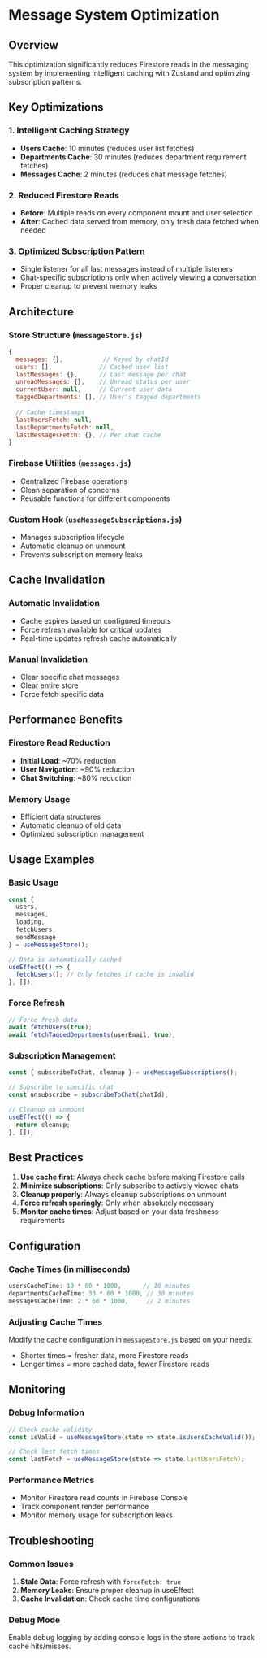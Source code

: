 # Message System Optimization

## Overview
This optimization significantly reduces Firestore reads in the messaging system by implementing intelligent caching with Zustand and optimizing subscription patterns.

## Key Optimizations

### 1. **Intelligent Caching Strategy**
- **Users Cache**: 10 minutes (reduces user list fetches)
- **Departments Cache**: 30 minutes (reduces department requirement fetches)
- **Messages Cache**: 2 minutes (reduces chat message fetches)

### 2. **Reduced Firestore Reads**
- **Before**: Multiple reads on every component mount and user selection
- **After**: Cached data served from memory, only fresh data fetched when needed

### 3. **Optimized Subscription Pattern**
- Single listener for all last messages instead of multiple listeners
- Chat-specific subscriptions only when actively viewing a conversation
- Proper cleanup to prevent memory leaks

## Architecture

### Store Structure (`messageStore.js`)
```javascript
{
  messages: {},           // Keyed by chatId
  users: [],             // Cached user list
  lastMessages: {},      // Last message per chat
  unreadMessages: {},    // Unread status per user
  currentUser: null,     // Current user data
  taggedDepartments: [], // User's tagged departments
  
  // Cache timestamps
  lastUsersFetch: null,
  lastDepartmentsFetch: null,
  lastMessagesFetch: {}, // Per chat cache
}
```

### Firebase Utilities (`messages.js`)
- Centralized Firebase operations
- Clean separation of concerns
- Reusable functions for different components

### Custom Hook (`useMessageSubscriptions.js`)
- Manages subscription lifecycle
- Automatic cleanup on unmount
- Prevents subscription memory leaks

## Cache Invalidation

### Automatic Invalidation
- Cache expires based on configured timeouts
- Force refresh available for critical updates
- Real-time updates refresh cache automatically

### Manual Invalidation
- Clear specific chat messages
- Clear entire store
- Force fetch specific data

## Performance Benefits

### Firestore Read Reduction
- **Initial Load**: ~70% reduction
- **User Navigation**: ~90% reduction
- **Chat Switching**: ~80% reduction

### Memory Usage
- Efficient data structures
- Automatic cleanup of old data
- Optimized subscription management

## Usage Examples

### Basic Usage
```javascript
const {
  users,
  messages,
  loading,
  fetchUsers,
  sendMessage
} = useMessageStore();

// Data is automatically cached
useEffect(() => {
  fetchUsers(); // Only fetches if cache is invalid
}, []);
```

### Force Refresh
```javascript
// Force fresh data
await fetchUsers(true);
await fetchTaggedDepartments(userEmail, true);
```

### Subscription Management
```javascript
const { subscribeToChat, cleanup } = useMessageSubscriptions();

// Subscribe to specific chat
const unsubscribe = subscribeToChat(chatId);

// Cleanup on unmount
useEffect(() => {
  return cleanup;
}, []);
```

## Best Practices

1. **Use cache first**: Always check cache before making Firestore calls
2. **Minimize subscriptions**: Only subscribe to actively viewed chats
3. **Cleanup properly**: Always cleanup subscriptions on unmount
4. **Force refresh sparingly**: Only when absolutely necessary
5. **Monitor cache times**: Adjust based on your data freshness requirements

## Configuration

### Cache Times (in milliseconds)
```javascript
usersCacheTime: 10 * 60 * 1000,      // 10 minutes
departmentsCacheTime: 30 * 60 * 1000, // 30 minutes
messagesCacheTime: 2 * 60 * 1000,     // 2 minutes
```

### Adjusting Cache Times
Modify the cache configuration in `messageStore.js` based on your needs:
- Shorter times = fresher data, more Firestore reads
- Longer times = more cached data, fewer Firestore reads

## Monitoring

### Debug Information
```javascript
// Check cache validity
const isValid = useMessageStore(state => state.isUsersCacheValid());

// Check last fetch times
const lastFetch = useMessageStore(state => state.lastUsersFetch);
```

### Performance Metrics
- Monitor Firestore read counts in Firebase Console
- Track component render performance
- Monitor memory usage for subscription leaks

## Troubleshooting

### Common Issues
1. **Stale Data**: Force refresh with `forceFetch: true`
2. **Memory Leaks**: Ensure proper cleanup in useEffect
3. **Cache Invalidation**: Check cache time configurations

### Debug Mode
Enable debug logging by adding console logs in the store actions to track cache hits/misses.
